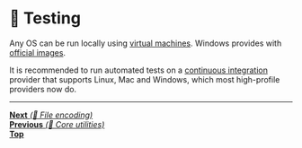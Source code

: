 # 🤖 Testing

Any OS can be run locally using
[virtual machines](https://en.wikipedia.org/wiki/Virtual_machine). Windows
provides with
[official images](https://developer.microsoft.com/en-us/windows/downloads/virtual-machines).

It is recommended to run automated tests on a
[continuous integration](https://en.wikipedia.org/wiki/Continuous_integration)
provider that supports Linux, Mac and Windows, which most high-profile providers
now do.

<hr>

[**Next** _(📝 File encoding)_](../2_file_encoding/README.md)<br>
[**Previous** _(🤖 Core utilities)_](core_utilities.md)<br>
[**Top**](README.md)<br>

